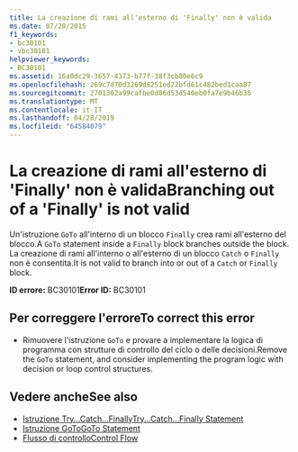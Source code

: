 ```yaml
---
title: La creazione di rami all'esterno di 'Finally' non è valida
ms.date: 07/20/2015
f1_keywords:
- bc30101
- vbc30101
helpviewer_keywords:
- BC30101
ms.assetid: 16a0dc29-3657-4373-b77f-38f3cb80e6c9
ms.openlocfilehash: 269c7d70d3269d8251ed22bfd61c482bed1caa87
ms.sourcegitcommit: 2701302a99cafbe0d86d53d540eb0fa7e9b46b36
ms.translationtype: MT
ms.contentlocale: it-IT
ms.lasthandoff: 04/28/2019
ms.locfileid: "64584079"
---
```

# <a name="branching-out-of-a-finally-is-not-valid"></a><span data-ttu-id="758ff-102">La creazione di rami all'esterno di 'Finally' non è valida</span><span class="sxs-lookup"><span data-stu-id="758ff-102">Branching out of a 'Finally' is not valid</span></span>
<span data-ttu-id="758ff-103">Un'istruzione `GoTo` all'interno di un blocco `Finally` crea rami all'esterno del blocco.</span><span class="sxs-lookup"><span data-stu-id="758ff-103">A `GoTo` statement inside a `Finally` block branches outside the block.</span></span> <span data-ttu-id="758ff-104">La creazione di rami all'interno o all'esterno di un blocco `Catch` o `Finally` non è consentita.</span><span class="sxs-lookup"><span data-stu-id="758ff-104">It is not valid to branch into or out of a `Catch` or `Finally` block.</span></span>  
  
 <span data-ttu-id="758ff-105">**ID errore:** BC30101</span><span class="sxs-lookup"><span data-stu-id="758ff-105">**Error ID:** BC30101</span></span>  
  
## <a name="to-correct-this-error"></a><span data-ttu-id="758ff-106">Per correggere l'errore</span><span class="sxs-lookup"><span data-stu-id="758ff-106">To correct this error</span></span>  
  
- <span data-ttu-id="758ff-107">Rimuovere l'istruzione `GoTo` e provare a implementare la logica di programma con strutture di controllo del ciclo o delle decisioni.</span><span class="sxs-lookup"><span data-stu-id="758ff-107">Remove the `GoTo` statement, and consider implementing the program logic with decision or loop control structures.</span></span>  
  
## <a name="see-also"></a><span data-ttu-id="758ff-108">Vedere anche</span><span class="sxs-lookup"><span data-stu-id="758ff-108">See also</span></span>

- [<span data-ttu-id="758ff-109">Istruzione Try...Catch...Finally</span><span class="sxs-lookup"><span data-stu-id="758ff-109">Try...Catch...Finally Statement</span></span>](../../visual-basic/language-reference/statements/try-catch-finally-statement.md)
- [<span data-ttu-id="758ff-110">Istruzione GoTo</span><span class="sxs-lookup"><span data-stu-id="758ff-110">GoTo Statement</span></span>](../../visual-basic/language-reference/statements/goto-statement.md)
- [<span data-ttu-id="758ff-111">Flusso di controllo</span><span class="sxs-lookup"><span data-stu-id="758ff-111">Control Flow</span></span>](../../visual-basic/programming-guide/language-features/control-flow/index.md)
